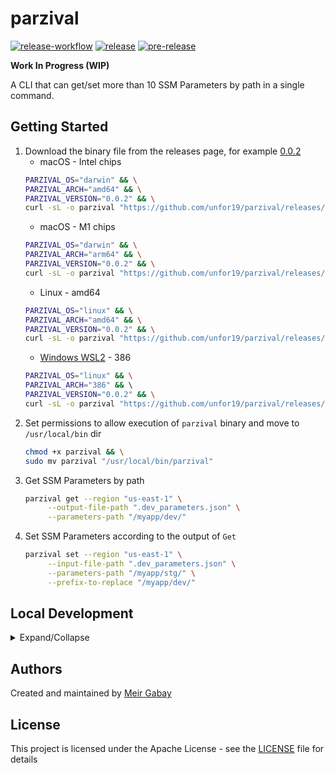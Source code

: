 # parzival

[![release-workflow](https://github.com/unfor19/parzival/actions/workflows/release.yml/badge.svg)](https://github.com/unfor19/parzival/actions/workflows/release.yml) [![release](https://img.shields.io/github/v/release/unfor19/parzival?color=green&label=release&logo=go)](https://github.com/unfor19/parzival/releases/latest) [![pre-release](https://img.shields.io/github/v/release/unfor19/parzival?color=orange&include_prereleases&label=pre-release&logo=go)](https://github.com/unfor19/parzival/releases)

**Work In Progress (WIP)**

A CLI that can get/set more than 10 SSM Parameters by path in a single command.

## Getting Started

1. Download the binary file from the releases page, for example [0.0.2](https://github.com/unfor19/parzival/releases/tag/0.0.2)
   - macOS - Intel chips
    ```bash
    PARZIVAL_OS="darwin" && \
    PARZIVAL_ARCH="amd64" && \
    PARZIVAL_VERSION="0.0.2" && \
    curl -sL -o parzival "https://github.com/unfor19/parzival/releases/download/${PARZIVAL_VERSION}/parzival_${PARZIVAL_VERSION}_${PARZIVAL_OS}_${PARZIVAL_ARCH}"
    ```
   - macOS - M1 chips
    ```bash
    PARZIVAL_OS="darwin" && \
    PARZIVAL_ARCH="arm64" && \
    PARZIVAL_VERSION="0.0.2" && \
    curl -sL -o parzival "https://github.com/unfor19/parzival/releases/download/${PARZIVAL_VERSION}/parzival_${PARZIVAL_VERSION}_${PARZIVAL_OS}_${PARZIVAL_ARCH}"
    ```    
   - Linux - amd64
    ```bash
    PARZIVAL_OS="linux" && \
    PARZIVAL_ARCH="amd64" && \
    PARZIVAL_VERSION="0.0.2" && \
    curl -sL -o parzival "https://github.com/unfor19/parzival/releases/download/${PARZIVAL_VERSION}/parzival_${PARZIVAL_VERSION}_${PARZIVAL_OS}_${PARZIVAL_ARCH}"
    ```
   - [Windows WSL2](https://docs.microsoft.com/en-us/windows/wsl/install-win10) - 386
    ```bash
    PARZIVAL_OS="linux" && \
    PARZIVAL_ARCH="386" && \    
    PARZIVAL_VERSION="0.0.2" && \
    curl -sL -o parzival "https://github.com/unfor19/parzival/releases/download/${PARZIVAL_VERSION}/parzival_${PARZIVAL_VERSION}_${PARZIVAL_OS}_${PARZIVAL_ARCH}"
    ```
2. Set permissions to allow execution of `parzival` binary and move to `/usr/local/bin` dir 
   ```bash
   chmod +x parzival && \
   sudo mv parzival "/usr/local/bin/parzival"
   ```
3. Get SSM Parameters by path
   ```bash
   parzival get --region "us-east-1" \
        --output-file-path ".dev_parameters.json" \
        --parameters-path "/myapp/dev/"
   ```
4. Set SSM Parameters according to the output of `Get`
   ```bash
   parzival set --region "us-east-1" \
        --input-file-path ".dev_parameters.json" \
        --parameters-path "/myapp/stg/" \
        --prefix-to-replace "/myapp/dev/"
   ```


## Local Development

<details>

<summary>Expand/Collapse</summary>

For local development, we'll use the following services

- [localstack](https://github.com/localstack/localstack) - A fully functional local cloud (AWS) stack

### Requirements

- [Golang 1.16+](https://golang.org/doc/install)
- [Docker](https://docs.docker.com/get-docker/)
- [Docker Compose](https://docs.docker.com/compose/install/)
- [AWS CLI](https://docs.aws.amazon.com/cli/latest/userguide/cli-chap-install.html) - As part of the test suite, AWS CLI invokes `ssm put-parameter ...`
### Development Process

#### Initial Setup For Golang

1. Place the source code at `$HOME/go/src/github.com/unfor19/parzival`

2. Add the following to `${HOME}/.bash_profile` or `${HOME}/.bashrc`
    ```bash
    export GOPATH=$HOME/go
    export GOROOT=/usr/local/opt/go/libexec
    export PATH=$PATH:$GOPATH/bin:$GOROOT/bin
    ```

#### Run

```
make up-localstack && \
    go run . get --localstack
```

#### Build

```bash
make build
```

#### Test

```bash
make test
```

Skip SSM Parameter creation by setting before running tests

```bash
export SKIP_PARAM_CREATION="true" && \
make test
```

</details>


## Authors

Created and maintained by [Meir Gabay](https://github.com/unfor19)

## License

This project is licensed under the Apache License - see the [LICENSE](https://github.com/unfor19/parzival/blob/master/LICENSE) file for details
